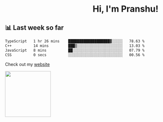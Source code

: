 <div align="right" >
   
   <H1>Hi, I'm Pranshu!</H1>

</div>

## 📊 Last week so far
<!--START_SECTION:waka-->

```txt
TypeScript   1 hr 26 mins    ███████████████████▓░░░░░   78.63 %
C++          14 mins         ███▒░░░░░░░░░░░░░░░░░░░░░   13.03 %
JavaScript   8 mins          ██░░░░░░░░░░░░░░░░░░░░░░░   07.79 %
CSS          0 secs          ░░░░░░░░░░░░░░░░░░░░░░░░░   00.56 %
```

<!--END_SECTION:waka-->

Check out my [website](https://pranshu05.vercel.app)

<img align="left" width="150" src="https://user-images.githubusercontent.com/70943732/209951571-93b7afe5-f523-4683-b725-5d94b287e94e.png">

